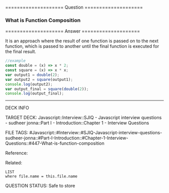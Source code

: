 ==================== Question ====================  

### What is Function Composition  

==================== Answer ====================  

It is an approach where the result of one function is passed on to the next
function, which is passed to another until the final function is executed for
the final result.

```javascript
//example
const double = (x) => x * 2;
const square = (x) => x * x;
var output1 = double(2);
var output2 = square(output1);
console.log(output2);
var output_final = square(double(2));
console.log(output_final);
```

---

DECK INFO

TARGET DECK: Javascript::Interview::SJIQ - Javascript interview questions -
sudheer jonna::Part I - Introduction::Chapter 1 - Interview Questions

FILE TAGS:
#Javascript::#Interview::#SJIQ-Javascript-interview-questions-sudheer-jonna::#Part-I-Introduction::#Chapter-1-Interview-Questions::#447-What-is-function-composition

Reference:

Related:

```dataview
LIST
where file.name = this.file.name
```

QUESTION STATUS: Safe to store
